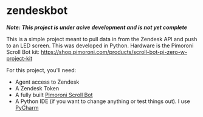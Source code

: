 # zendeskbot

***Note: This project is under acive development and is not yet complete***

This is a simple project meant to pull data in from the Zendesk API and push to an LED screen. This was developed in Python. Hardware is the Pimoroni Scroll Bot kit: https://shop.pimoroni.com/products/scroll-bot-pi-zero-w-project-kit

For this project, you'll need:

* Agent access to Zendesk
* A Zendesk Token
* A fully built [Pimoroni Scroll Bot](https://shop.pimoroni.com/products/scroll-bot-pi-zero-w-project-kit)
* A Python IDE (if you want to change anything or test things out). I use [PyCharm](https://www.jetbrains.com/pycharm/)